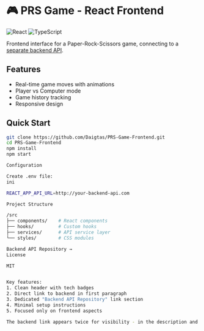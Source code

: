 # 🎮 PRS Game - React Frontend

![React](https://img.shields.io/badge/React-20232A?style=for-the-badge&logo=react&logoColor=61DAFB)
![TypeScript](https://img.shields.io/badge/TypeScript-007ACC?style=for-the-badge&logo=typescript&logoColor=white)

Frontend interface for a Paper-Rock-Scissors game, connecting to a [separate backend API](https://github.com/Daigtas/PRS-Game-Backend).

## Features
- Real-time game moves with animations
- Player vs Computer mode
- Game history tracking
- Responsive design

## Quick Start
```bash
git clone https://github.com/Daigtas/PRS-Game-Frontend.git
cd PRS-Game-Frontend
npm install
npm start

Configuration

Create .env file:
ini

REACT_APP_API_URL=http://your-backend-api.com

Project Structure

/src
├── components/    # React components
├── hooks/         # Custom hooks
├── services/      # API service layer
└── styles/        # CSS modules

Backend API Repository →
License

MIT


Key features:
1. Clean header with tech badges
2. Direct link to backend in first paragraph
3. Dedicated "Backend API Repository" link section
4. Minimal setup instructions
5. Focused only on frontend aspects

The backend link appears twice for visibility - in the description and as a standalone section at the bottom.
